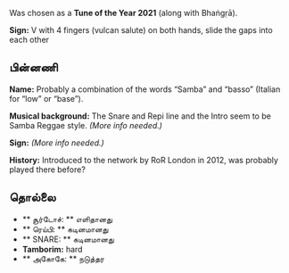 Was chosen as a **Tune of the Year 2021** (along with Bhaṅgṛā).

**Sign:** V with 4 fingers (vulcan salute) on both hands, slide the gaps into
each other

## பின்னணி

**Name:** Probably a combination of the words “Samba” and “basso” (Italian for
“low” or “base”).

**Musical background:** The Snare and Repi line and the Intro seem to be Samba
Reggae style. *(More info needed.)*

**Sign:** *(More info needed.)*

**History:** Introduced to the network by RoR London in 2012, was probably
played there before?

## தொல்லை

* ** சூர்டோச்: ** எளிதானது
* ** ரெய்பி: ** கடினமானது
* ** SNARE: ** கடினமானது
* **Tamborim:** hard
* ** அகோகே: ** நடுத்தர
